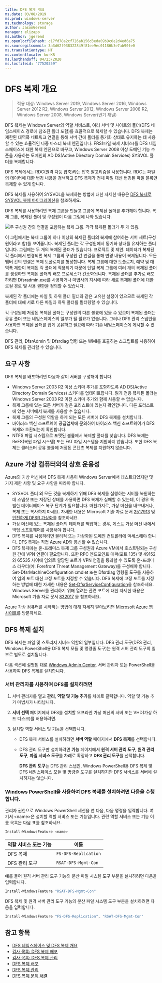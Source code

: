 ```yaml
---
title: DFS 복제 개요
ms.date: 03/08/2019
ms.prod: windows-server
ms.technology: storage
author: JasonGerend
manager: elizapo
ms.author: jgerend
ms.openlocfilehash: c17fd78a2cf726ab156d3eda09b9c0e2d4ed6a75
ms.sourcegitcommit: 3a3d62f938322849f81ee9ec01186b3e7ab90fe0
ms.translationtype: HT
ms.contentlocale: ko-KR
ms.lasthandoff: 04/23/2020
ms.locfileid: "77520359"
---
```

# <a name="dfs-replication-overview"></a>DFS 복제 개요

> 적용 대상: Windows Server 2019, Windows Server 2016, Windows Server 2012 R2, Windows Server 2012, Windows Server 2008 R2, Windows Server 2008, Windows Server(반기 채널)

DFS 복제는 Windows Server의 역할 서비스로, 여러 서버 및 사이트의 폴더(DFS 네임스페이스 경로에 참조된 폴더 포함)를 효율적으로 복제할 수 있습니다. DFS 복제는 제한된 대역폭 네트워크 연결을 통해 서버 간에 폴더를 동기화 상태로 유지하는 데 사용할 수 있는 효율적인 다중 마스터 복제 엔진입니다. FRS(파일 복제 서비스)를 DFS 네임스페이스에 대한 복제 엔진으로 바꾸고, Windows Server 2008 이상 도메인 기능 수준을 사용하는 도메인의 AD DS(Active Directory Domain Services) SYSVOL 폴더를 복제합니다.

DFS 복제에서는 RDC(원격 차등 압축)라는 압축 알고리즘을 사용합니다. RDC는 파일의 데이터에 대한 변경 내용을 검색하고 DFS 복제가 전체 파일 대신 변경된 파일 블록만 복제할 수 있게 합니다.

DFS 복제를 사용하여 SYSVOL을 복제하는 방법에 대한 자세한 내용은 [DFS 복제로 SYSVOL 복제 마이그레이션](migrate-sysvol-to-dfsr.md)을 참조하세요.

DFS 복제를 사용하려면 복제 그룹을 만들고 그룹에 복제된 폴더를 추가해야 합니다. 복제 그룹, 복제된 폴더 및 구성원이 다음 그림에 나와 있습니다.

![두 구성원 간의 연결을 포함하는 복제 그룹. 각각 복제된 폴더가 두 개 있음.](media/dfsr-overview.gif)

이 그림에서는 복제 그룹이 하나 이상의 복제된 폴더의 복제에 참여하는 서버 세트(구성원이라고 함)를 보여줍니다. 복제된 폴더는 각 구성원에서 동기화 상태를 유지하는 폴더입니다. 그림에는 두 개의 복제된 폴더가 있습니다. 프로젝트 및 제안. 데이터가 복제된 각 폴더에서 변경되면 복제 그룹의 구성원 간 연결을 통해 변경 내용이 복제됩니다. 모든 멤버 간의 연결은 복제 토폴로지를 형성합니다.
복제 그룹에 대한 토폴로지, 예약 및 대역폭 제한이 복제된 각 폴더에 적용되기 때문에 단일 복제 그룹에 여러 개의 복제된 폴더를 생성하면 복제된 폴더의 배포 프로세스가 간소화됩니다. 복제된 폴더를 추가로 배포하려면 Dfsradmin.exe를 사용하거나 마법사의 지시에 따라 새로 복제된 폴더에 대한 로컬 경로 및 사용 권한을 정의할 수 있습니다.

복제된 각 폴더에는 파일 및 하위 폴더 필터와 같은 고유한 설정이 있으므로 복제된 각 폴더에 대해 서로 다른 파일과 하위 폴더를 필터링할 수 있습니다.

각 구성원에 저장된 복제된 폴더는 구성원의 다른 볼륨에 있을 수 있으며 복제된 폴더는 공유 폴더 또는 네임스페이스의 일부가 될 필요가 없습니다. 그러나 DFS 관리 스냅인을 사용하면 복제된 폴더를 쉽게 공유하고 필요에 따라 기존 네임스페이스에 게시할 수 있습니다.

DFS 관리, DfsrAdmin 및 Dfsrdiag 명령 또는 WMI를 호출하는 스크립트를 사용하여 DFS 복제를 관리할 수 있습니다.

## <a name="requirements"></a>요구 사항

DFS 복제를 배포하려면 다음과 같이 서버를 구성해야 합니다.

- Windows Server 2003 R2 이상 스키마 추가를 포함하도록 AD DS(Active Directory Domain Services) 스키마를 업데이트합니다. 읽기 전용 복제된 폴더는 Windows Server 2003 R2 이전 스키마 추가와 함께 사용할 수 없습니다.
- 복제 그룹에 있는 모든 서버가 같은 포리스트에 있는지 확인합니다. 다른 포리스트에 있는 서버에서 복제를 사용할 수 없습니다.
- 복제 그룹의 구성원 역할을 하게 되는 모든 서버에 DFS 복제를 설치합니다.
- 바이러스 백신 소프트웨어 공급업체에 문의하여 바이러스 백신 소프트웨어가 DFS 복제와 호환되는지 확인합니다.
- NTFS 파일 시스템으로 포맷된 볼륨에서 복제할 폴더를 찾습니다. DFS 복제는 ReFS(복원 파일 시스템) 또는 FAT 파일 시스템을 지원하지 않습니다. 또한 DFS 복제는 클러스터 공유 볼륨에 저장된 콘텐츠 복제를 지원하지 않습니다.

## <a name="interoperability-with-azure-virtual-machines"></a>Azure 가상 컴퓨터와의 상호 운용성

Azure의 가상 머신에서 DFS 복제 사용이 Windows Server에서 테스트되었지만 몇 가지 제한 사항 및 요구 사항을 따라야 합니다.

- SYSVOL 폴더 외 모든 것을 복제하기 위해 DFS 복제를 실행하는 서버를 복원하는 데 스냅샷 또는 저장된 상태를 사용하면 DFS 복제가 실패할 수 있는데, 이 경우 특별한 데이터베이스 복구 단계가 필요합니다. 마찬가지로, 가상 머신을 내보내거나, 복제 또는 복사하지 마세요. 자세한 내용은 Microsoft 기술 자료 문서 [2517913](https://support.microsoft.com/kb/2517913) 및 [안전하게 DFSR 가상화](https://blogs.technet.microsoft.com/filecab/2013/04/05/safely-virtualizing-dfsr/)를 참조하세요.
- 가상 머신에 있는 복제된 폴더의 데이터를 백업하는 경우, 게스트 가상 머신 내에서 백업 소프트웨어를 사용해야 합니다.
- DFS 복제를 사용하려면 물리적 또는 가상화된 도메인 컨트롤러에 액세스해야 합니다. DFS 복제는 직접 Azure AD와 통신할 수 없습니다.
- DFS 복제에는 온-프레미스 복제 그룹 구성원과 Azure VM에서 호스트팅되는 구성원 간에 VPN 연결이 필요합니다. 또한 RPC 엔드포인트 매퍼(포트 135) 및 49152와 65535 사이에 임의로 할당된 포트가 VPN 연결을 통과할 수 있도록 온-프레미스 라우터(예: Forefront Threat Management Gateway)를 구성해야 합니다. Set-DfsrMachineConfiguration cmdlet 또는 Dfsrdiag 명령줄 도구를 사용하여 임의 포트 대신 고정 포트를 지정할 수 있습니다. DFS 복제에 고정 포트를 지정하는 방법에 대한 자세한 내용은 [Set-DfsrServiceConfiguration](https://docs.microsoft.com/powershell/module/dfsr/set-dfsrserviceconfiguration)을 참조하세요. Windows Server를 관리하기 위해 열려는 관련 포트에 대한 자세한 내용은 Microsoft 기술 자료 문서 [832017](https://support.microsoft.com/kb/832017) 을 참조하세요.

Azure 가상 컴퓨터를 시작하는 방법에 대해 자세히 알아보려면 [Microsoft Azure 웹 사이트](https://docs.microsoft.com/azure/virtual-machines/)를 방문하세요.

## <a name="installing-dfs-replication"></a>DFS 복제 설치

DFS 복제는 파일 및 스토리지 서비스 역할의 일부입니다. DFS 관리 도구(DFS 관리, Windows PowerShell용 DFS 복제 모듈 및 명령줄 도구)는 원격 서버 관리 도구의 일부로 별도로 설치됩니다.

다음 섹션에 설명된 대로 [Windows Admin Center](../../manage/windows-admin-center/understand/windows-admin-center.md), 서버 관리자 또는 PowerShell을 사용하여 DFS 복제를 설치합니다.

### <a name="to-install-dfs-by-using-server-manager"></a>서버 관리자를 사용하여 DFS를 설치하려면

1. 서버 관리자를 열고 **관리**, **역할 및 기능 추가**를 차례로 클릭합니다. 역할 및 기능 추가 마법사가 나타납니다.

2. **서버 선택** 페이지에서 DFS를 설치할 오프라인 가상 머신의 서버 또는 VHD(가상 하드 디스크)를 허용하려면.

3. 설치할 역할 서비스 및 기능을 선택합니다.

    - DFS 복제 서비스를 설치하려면 **서버 역할** 페이지에서 **DFS 복제**를 선택합니다.

    - DFS 관리 도구만 설치하려면 **기능** 페이지에서 **원격 서버 관리 도구**, **원격 관리 도구**, **파일 서비스 도구**를 차례로 확장하고 **DFS 관리 도구**를 선택합니다.

         **DFS 관리 도구**는 DFS 관리 스냅인, Windows PowerShell용 DFS 복제 및 DFS 네임스페이스 모듈 및 명령줄 도구를 설치하지만 DFS 서비스를 서버에 설치하지는 않습니다.

### <a name="to-install-dfs-replication-by-using-windows-powershell"></a>Windows PowerShell을 사용하여 DFS 복제를 설치하려면 다음을 수행합니다.

관리자 권한으로 Windows PowerShell 세션을 연 다음, 다음 명령을 입력합니다. 여기서 <name\>은 설치할 역할 서비스 또는 기능입니다. 관련 역할 서비스 또는 기능 이름 목록은 다음 표를 참조하세요.

```PowerShell
Install-WindowsFeature <name>
```

|역할 서비스 또는 기능|이름|
|---|---|
|DFS 복제|`FS-DFS-Replication`|
|DFS 관리 도구|`RSAT-DFS-Mgmt-Con`|

예를 들어 원격 서버 관리 도구 기능의 분산 파일 시스템 도구 부분을 설치하려면 다음을 입력합니다.

```PowerShell
Install-WindowsFeature "RSAT-DFS-Mgmt-Con"
```

DFS 복제 및 원격 서버 관리 도구 기능의 분산 파일 시스템 도구 부분을 설치하려면 다음을 입력합니다.

```PowerShell
Install-WindowsFeature "FS-DFS-Replication", "RSAT-DFS-Mgmt-Con"
```

## <a name="see-also"></a>참고 항목

- [DFS 네임스페이스 및 DFS 복제 개요](https://docs.microsoft.com/previous-versions/windows/it-pro/windows-server-2012-R2-and-2012/jj127250(v%3dws.11))
- [검사 목록: DFS 복제 배포](https://docs.microsoft.com/previous-versions/windows/it-pro/windows-server-2008-R2-and-2008/cc772201(v%3dws.11))
- [검사 목록: DFS 복제 관리](https://docs.microsoft.com/previous-versions/windows/it-pro/windows-server-2008-R2-and-2008/cc755035(v%3dws.11))
- [DFS 복제 배포](https://docs.microsoft.com/previous-versions/windows/it-pro/windows-server-2008-R2-and-2008/cc770925(v%3dws.11))
- [DFS 복제 관리](https://docs.microsoft.com/previous-versions/windows/it-pro/windows-server-2008-R2-and-2008/cc770925(v%3dws.11))
- [DFS 복제 문제 해결](https://docs.microsoft.com/previous-versions/windows/it-pro/windows-server-2008-R2-and-2008/cc732802(v%3dws.11))
